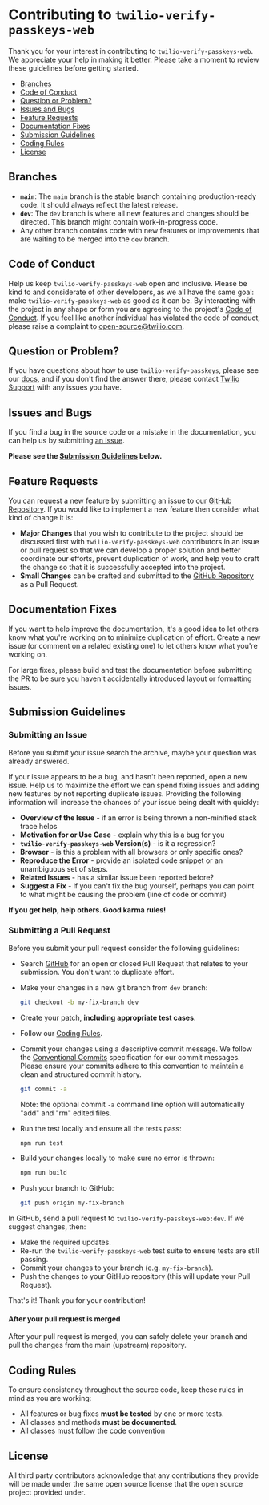 # Contributing to `twilio-verify-passkeys-web`

Thank you for your interest in contributing to `twilio-verify-passkeys-web`. We appreciate your help in making it better. Please take a moment to review these guidelines before getting started.

- [Branches](#branches)
- [Code of Conduct](#code-of-conduct)
- [Question or Problem?](#question-or-problem)
- [Issues and Bugs](#issues-and-bugs)
- [Feature Requests](#feature-requests)
- [Documentation Fixes](#documentation-fixes)
- [Submission Guidelines](#submission-guidelines)
- [Coding Rules](#coding-rules)
- [License](#license)

## Branches

- **`main`**: The `main` branch is the stable branch containing production-ready code. It should always reflect the latest release.
- **`dev`**: The `dev` branch is where all new features and changes should be directed. This branch might contain work-in-progress code.
- Any other branch contains code with new features or improvements that are waiting to be merged into the `dev` branch.

## Code of Conduct

Help us keep `twilio-verify-passkeys-web` open and inclusive. Please be kind to and considerate of other developers, as we all have the same goal: make `twilio-verify-passkeys-web` as good as it can be.
By interacting with the project in any shape or form you are agreeing to the project's [Code of Conduct](https://github.com/twilio/twilio-verify-passkeys-web?tab=coc-ov-file). If you feel like another individual has violated the code of conduct, please raise a complaint to [open-source@twilio.com](mailto:open-source@twilio.com).

## Question or Problem?

If you have questions about how to use `twilio-verify-passkeys`, please see our [docs](../README.md), and if you don't find the answer there, please contact [Twilio Support](https://www.twilio.com/help/contact) with any issues you have.

## Issues and Bugs

If you find a bug in the source code or a mistake in the documentation, you can  help us by submitting [an issue][issue-link].

**Please see the [Submission Guidelines](#submission-guidelines) below.**

## Feature Requests

You can request a new feature by submitting an issue to our [GitHub Repository][github]. If you would like to implement a new feature then consider what kind of change it is:

* **Major Changes** that you wish to contribute to the project should be
  discussed first with `twilio-verify-passkeys-web` contributors in an issue or pull request so
  that we can develop a proper solution and better coordinate our efforts,
  prevent duplication of work, and help you to craft the change so that it is
  successfully accepted into the project.
* **Small Changes** can be crafted and submitted to the
  [GitHub Repository][github] as a Pull Request.

## Documentation Fixes

If you want to help improve the documentation, it's a good idea to
let others know what you're working on to minimize duplication of effort. Create
a new issue (or comment on a related existing one) to let others know what
you're working on.

For large fixes, please build and test the documentation before submitting the
PR to be sure you haven't accidentally introduced layout or formatting issues.

## Submission Guidelines

### Submitting an Issue
Before you submit your issue search the archive, maybe your question was already
answered.

If your issue appears to be a bug, and hasn't been reported, open a new issue.
Help us to maximize the effort we can spend fixing issues and adding new
features by not reporting duplicate issues. Providing the following information
will increase the chances of your issue being dealt with quickly:

* **Overview of the Issue** - if an error is being thrown a non-minified stack
  trace helps
* **Motivation for or Use Case** - explain why this is a bug for you
* **`twilio-verify-passkeys-web` Version(s)** - is it a regression?
* **Browser** - is this a problem with all browsers or
  only specific ones?
* **Reproduce the Error** - provide an isolated code snippet or an unambiguous
  set of steps.
* **Related Issues** - has a similar issue been reported before?
* **Suggest a Fix** - if you can't fix the bug yourself, perhaps you can point
  to what might be causing the problem (line of code or commit)

**If you get help, help others. Good karma rules!**

### Submitting a Pull Request
Before you submit your pull request consider the following guidelines:

* Search [GitHub][github] for an open or closed Pull Request that relates to
  your submission. You don't want to duplicate effort.
* Make your changes in a new git branch from `dev` branch:

    ```bash
    git checkout -b my-fix-branch dev
    ```

* Create your patch, **including appropriate test cases**.
* Follow our [Coding Rules](#coding-rules).
* Commit your changes using a descriptive commit message.
  We follow the [Conventional Commits](https://www.conventionalcommits.org/en/v1.0.0/) specification for our commit messages. Please ensure your commits adhere to this convention to maintain a clean and structured commit history.

    ```bash
    git commit -a
    ```
  Note: the optional commit `-a` command line option will automatically "add"
  and "rm" edited files.

* Run the test locally and ensure all the tests pass:

    ```bash
    npm run test
    ```

* Build your changes locally to make sure no error is thrown:

    ```bash
    npm run build
    ```
    
* Push your branch to GitHub:

    ```bash
    git push origin my-fix-branch
    ```

In GitHub, send a pull request to `twilio-verify-passkeys-web:dev`.
If we suggest changes, then:

* Make the required updates.
* Re-run the `twilio-verify-passkeys-web` test suite to ensure tests are still passing.
* Commit your changes to your branch (e.g. `my-fix-branch`).
* Push the changes to your GitHub repository (this will update your Pull Request).

That's it! Thank you for your contribution!

#### After your pull request is merged

After your pull request is merged, you can safely delete your branch and pull
the changes from the main (upstream) repository.

## Coding Rules

To ensure consistency throughout the source code, keep these rules in mind as
you are working:

* All features or bug fixes **must be tested** by one or more tests.
* All classes and methods **must be documented**.
* All classes must follow the code convention

## License
All third party contributors acknowledge that any contributions they provide will be made under the same open source license that the open source project provided under.

[issue-link]: https://github.com/twilio/twilio-verify-passkeys-web/issues/new
[github]: https://github.com/twilio/twilio-verify-passkeys-web